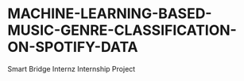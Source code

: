# MACHINE-LEARNING-BASED-MUSIC-GENRE-CLASSIFICATION-ON-SPOTIFY-DATA
Smart Bridge Internz Internship Project

